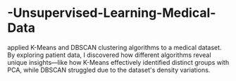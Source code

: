 # -Unsupervised-Learning-Medical-Data
applied K-Means and DBSCAN clustering algorithms to a medical dataset. By exploring patient data, I discovered how different algorithms reveal unique insights—like how K-Means effectively identified distinct groups with PCA, while DBSCAN struggled due to the dataset's density variations.
